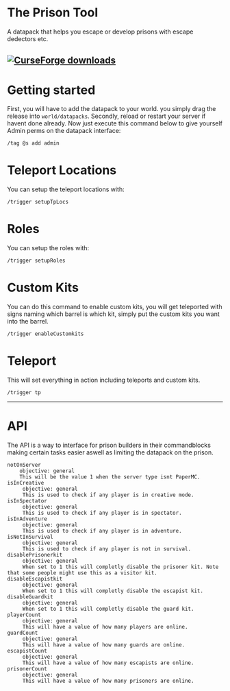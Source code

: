 # The Prison Tool
 A datapack that helps you escape or develop prisons with escape dedectors etc.


[![CurseForge downloads](http://cf.way2muchnoise.eu/full_394468_downloads.svg)](https://www.curseforge.com/minecraft/texture-packs/the-prison-tool)
---
# Getting started
First, you will have to add the datapack to your world. you simply drag the release into ``world/datapacks``.
Secondly, reload or restart your server if havent done already. Now just execute this command below to give yourself Admin perms on the datapack interface:
```
/tag @s add admin
```
# Teleport Locations
You can setup the teleport locations with:
```
/trigger setupTpLocs
```
# Roles
You can setup the roles with:
```
/trigger setupRoles
```
# Custom Kits
You can do this command to enable custom kits, you will get teleported with signs naming which barrel is which kit, simply put the custom kits you want into the barrel.
```
/trigger enableCustomkits
```
# Teleport
This will set everything in action including teleports and custom kits.
```
/trigger tp
```
---
# API
  The API is a way to interface for prison builders in their commandblocks making certain tasks easier aswell as limiting the datapack on the prison.
  ```
 notOnServer
      objective: general       
      This will be the value 1 when the server type isnt PaperMC.
 isInCreative
       objective: general
       This is used to check if any player is in creative mode.
 isInSpectator
       objective: general       
       This is used to check if any player is in spectator.
 isInAdventure
       objective: general
       This is used to check if any player is in adventure.
 isNotInSurvival
       objective: general
       This is used to check if any player is not in survival.
 disablePrisonerkit
       objective: general
       When set to 1 this will completly disable the prisoner kit. Note that some people might use this as a visitor kit.
 disableEscapistkit
       objective: general
       When set to 1 this will completly disable the escapist kit.
 disableGuardkit
       objective: general
       When set to 1 this will completly disable the guard kit.
 playerCount
       objective: general
       This will have a value of how many players are online.
 guardCount
       objective: general
       This will have a value of how many guards are online.
 escapistCount
       objective: general
       This will have a value of how many escapists are online.
 prisonerCount
       objective: general
       This will have a value of how many prisoners are online.
  ```


